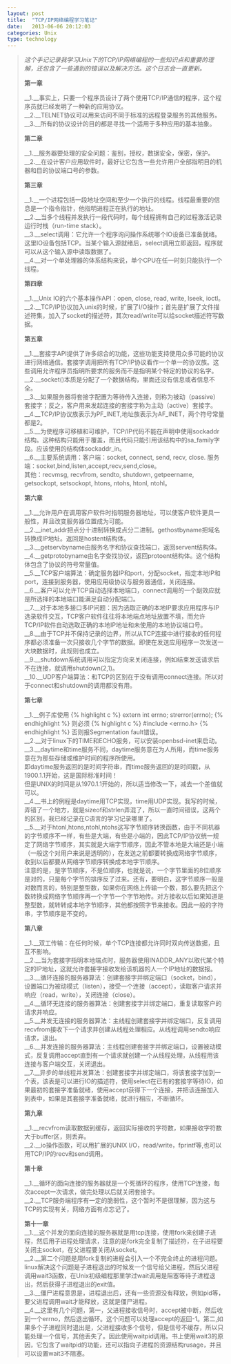 ```yaml
---
layout: post
title:  "TCP/IP网络编程学习笔记"
date:   2013-06-06 20:12:03
categories: Unix
type: technology
---
```


>_这个手记记录我学习Unix下的TCP/IP网络编程的一些知识点和重要的理解，还包含了一些遇到的错误以及解决方法。这个日志会一直更新。_
>
>**第一章**
>
>__1\.__事实上，只要一个程序员设计了两个使用TCP/IP通信的程序，这个程序员就已经发明了一种新的应用协议。  
>__2\.__TELNET协议可以用来访问不同于标准的远程登录服务的其他服务。  
>__3\.__所有的协议设计的目的都是寻找一个适用于多种应用的基本抽象。
>
>**第二章**
>
>__1\.__服务器要处理的安全问题：鉴别，授权，数据安全，保密，保护。  
>__2\.__在设计客户应用软件时，最好让它包含一些允许用户全部指明目的机器和目的协议端口号的参数。
>
>**第三章**
>
>__1\.__一个进程包括一段地址空间和至少一个执行的线程。线程最重要的信息是一个指令指针，他指明进程正在执行的地址。  
>__2\.__当多个线程并发执行一段代码时，每个线程拥有自己的过程激活记录运行时栈（run-time stack）。  
>__3\.__select调用：它允许一个程序询问操作系统哪个IO设备已准备就绪。这里IO设备包括TCP。当某个输入源就绪后，select调用立即返回，程序就可以从这个输入源中读取数据了。  
>__4\.__对一个单处理器的体系结构来说，单个CPU在任一时刻只能执行一个线程。  
>
>**第四章**
>
>__1\.__Unix IO的六个基本操作API：open, close, read, write, lseek, ioctl。  
>__2\.__TCP/IP协议加入unix的时候，扩展了I/O操作；首先是扩展了文件描述符集，加入了socket的描述符，其次read/write可以给socket描述符写数据。
>
>**第五章**
>
>__1\.__套接字API提供了许多综合的功能，这些功能支持使用众多可能的协议进行网络通信。套接字调用把所有TCP/IP协议看作一个单一的协议族。这些调用允许程序员指明所要求的服务而不是指明某个特定的协议的名字。  
>__2\.__socket()本质是分配了一个数据结构，里面还没有信息或者信息不全。  
>__3\.__如果服务器将套接字配置为等待传入连接，则称为被动（passive）套接字；反之，客户用来发起连接的套接字称为主动（active）套接字。  
>__4\.__TCP/IP协议族表示为PF_INET,地址族表示为AF_INET，两个符号常量都是2。  
>__5\.__为使程序可移植和可维护，TCP/IP代码不能在声明中使用sockaddr结构。这种结构只能用于覆盖，而且代码只能引用该结构中的sa_family字段。应该使用的结构体sockaddr_in。  
>__6\.__主要系统调用：客户端：socket, connect, send, recv, close\. 服务端：socket,bind,listen,accept,recv,send,close。  
>  其他：recvmsg, recvfrom, sendto, shutdown, getpeername, getsockopt, setsockopt, htons, ntohs, htonl, ntohl。
>
>**第六章**
>
>__1\.__允许用户在调用客户软件时指明服务器地址，可以使客户软件更具一般性，并且改变服务器位置成为可能。  
>__2\.__inet_addr把点分十进制转换成点分二进制。gethostbyname把域名转换成IP地址。返回是hostent结构体。  
>__3\.__getservbyname由服务名字和协议查找端口，返回servent结构体。  
>__4\.__getprotobyname由名字查找协议，返回protoent结构体。这个结构体包含了协议的符号常量值。  
>__5\.__TCP客户端算法：确定服务器IP和port，分配socket，指定本地IP和port，连接到服务器，使用应用级协议与服务器通信，关闭连接。  
>__6\.__客户可以允许TCP自动选择本地端口，connect调用的一个副效应就是所选择的本地端口能满足自动分配端口。  
>__7\.__对于本地多接口多IP问题：因为选取正确的本地IP要求应用程序与IP选录软件交互，TCP客户软件往往将本地端点地址放置不填，而允许TCP/IP软件自动选取正确的本地IP地址和未使用的本地协议端口号。  
>__8\.__由于TCP并不保持记录的边界，所以从TCP连接中进行接收的任何程序都必须准备一次只接收几个字节的数据。即使在发送应用程序一次发送一大块数据时，此规则也成立。  
>__9\.__shutdown系统调用可以指定方向来关闭连接，例如结束发送请求后不在连接，就调用shutdown(2,1)。  
>__10\.__UDP客户端算法：和TCP的区别在于没有调用connect连接。所以对于connect和shutdown的调用都没有用。  
>
>**第七章**
>
>__1\.__例子库使用
{% highlight c %}
extern int errno;
strerror(errno);
{% endhighlight %}
则必须
{% highlight c %}
#include <errno.h>
{% endhighlight %}
否则报Segmentation fault错误。  
>__2\.__对于linux下的TIME和ECHO服务，可以安装openbsd-inet来启动。  
>__3\.__daytime和time服务不同，daytime服务意在为人所用，而time服务意在为那些存储或维护时间的程序所使用。  
>  即daytime服务返回的是时间字符串，而time服务返回的是时间戳，从1900.1.1开始，这是国际标准时间！  
>  但是UNIX的时间是从1970.1.1开始的，所以适当修改一下，减去一个差值就可以。  
>__4\.__书上的例程是daytime用TCP实现，time用UDP实现。我写的时候，弄错了一个地方，就是sizeof和strlen弄混了，所以一直时间错误，这两个的区别，我已经记录在C语言的学习记录哪里了。  
>__5\.__对于htonl,htons,ntohl,ntohs这写字节顺序转换函数，由于不同机器的字节顺序不一样，有些是大端，有些是小端的，因此TCP/IP协议统一规定了网络字节顺序，其实就是大端字节顺序，因此不管本地是大端还是小端（一般这个对用户来说是透明的），在发送之前都要转换成网络字节顺序，收到以后都要从网络字节顺序转换成本地字节顺序。  
>注意的是，是字节顺序，不是位顺序，也就是说，一个字节里面的8位顺序是对的，只是每个字节的排序反了过来。还有，要明白，这字节顺序一般是对数而言的，特别是整型数，如果你在网络上传输一个数，那么要先把这个数转换成网络字节顺序再一个字节一个字节地传。对方接收以后如果知道是整型数，就转转成本地字节顺序，其他都按照字节来接收。因此一般的字符串，字节顺序是不变的。  
>
>**第八章**
>
>__1\.__双工传输：在任何时候，单个TCP连接都允许同时双向传送数据，且互不影响。  
>__2\.__当为套接字指明本地端点时，服务器使用INADDR_ANY以取代某个特定的IP地址，这就允许套接字接收发给该机器的人一个IP地址的数据报。  
>__3\.__循环连接的服务器算法：创建套接字并绑定端口（socket，bind），设置端口为被动模式（listen），接受一个连接（accept），读取客户请求并响应（read，write），关闭连接（close）。  
>__4\.__循环无连接的服务器算法：创建套接字并绑定端口，重复读取客户的请求并响应。  
>__5\.__并发无连接的服务器算法：主线程创建套接字并绑定端口，反复调用recvfrom接收下一个请求并创建从线程处理相应。从线程调用sendto响应请求，退出。  
>__6\.__并发连接的服务器算法：主线程创建套接字并绑定端口，设置被动模式，反复调用accept直到有一个请求就创建一个从线程处理，从线程用该连接与客户端交互，关闭退出。  
>__7\.__异步的单线程并发算法：创建套接字并绑定端口，将该套接字加到一个表，该表是可以进行IO的描述符，使用select在已有的套接字等待IO，如果最初的套接字准备就绪，使用accept获得下一个连接，并把该连接加入到表中，如果是其套接字准备就绪，就进行相应，不断循环。
>
>**第九章**
>
>__1\.__recvfrom读取数据到缓存，返回实际接收的字符数，如果接收字符数大于buffer区，则丢弃。  
>__2\.__io操作函数，可以用扩展的UNIX I/O，read/write，fprintf等,也可以用TCP/IP的recv和send调用。  
>
>**第十章**
>
>__1\.__循环的面向连接的服务器就是一个死循环的程序，使用TCP连接，每次accept一次请求，做完处理以后就关闭套接字。  
>__2\.__TCP服务端程序有一定的脆弱性，这个暂时不是很理解，因为这与TCP的实现有关，网络方面有点忘记了。  
>
>**第十一章**  
>__1\.__这个并发的面向连接的服务器就是用tcp连接，使用fork来创建子进程，然后用子进程处理请求，注意的是fork完全复制了描述符，在子进程要关闭主socket，在父进程要关闭从socket。  
>__2\.__第二个问题是用fork复制的进程会引入一个不完全终止的进程问题。linux解决这个问题是子进程退出的时候发一个信号给父进程，然后父进程调用wait3函数，在Unix初级编程那里学过wait调用是阻塞等待子进程退出，然后获得子进程退出的exit值。  
>__3\.__僵尸进程意思是，进程退出后，还有一些资源没有释放，例如pid等，要父进程调用wait才能释放，这就是僵尸进程。  
>__4\.__这里有几个问题，第一，父进程接收信号时，accept被中断，然后收到一个errno，然后退出循环。这个问题可以处理accept的返回-1。第二,如果多个子进程同时退出是，父进程接收多个信号，但是信号不缓存，所以只能处理一个信号，其他丢失了。因此使用waitpid调用。书上使用wait3的原因，它包含了waitpid的功能，还可以指向子进程的资源结构rusage，并且可以设置wait3不阻塞。  
